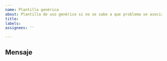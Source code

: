 ```yaml
---
name: Plantilla genérica
about: Plantilla de uso genérico si no se sabe a que problema se asocia
title: 
labels: 
assignees: ''

---
```

## Mensaje